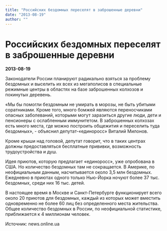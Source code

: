 ```yaml
---
title: "Российских бездомных переселят в заброшенные деревни"
date: "2013-08-19"
author: ""
---
```


# Российских бездомных переселят в заброшенные деревни

**2013-08-19** 

Законодатели России планируют радикально взяться за проблему бездомных и выселить их всех из мегаполисов в специальные режимные центры в областях на базе заброшенных колхозов и покинутых деревень.

«Мы бы помогли бездомным не умирать в морозы, не быть убитыми соратниками. Кроме того, много бомжей являются переносчиками опасных заболеваний, которыми могут заразиться другие люди, дети и пенсионеры с ослабленным иммунитетом. В заброшенных колхозах есть много места, где можно построить общежития и переселить туда бездомных», - объяснил депутат-«единоросс» Виталий Милонов.

Кроме крыши над головой, депутат говорит, что в таких центрах должны предоставляться бесплатные прививки, возможность трудоустройства и душ.

Идея приютов, которую предлагает «единоросс», уже опробована в США. Но количество бездомных там не сокращается. В Америке, по неофициальным данным, насчитывается около 3,5 млн бездомных. Ежедневно в приютах одного только Нью-Йорка ночуют более 37 тыс. бездомных, среди них 16 тыс. детей.

В настоящее время в Москве и Санкт-Петербурге функционирует всего около 20 приютов для бездомных, каждый из которых может вместить одновременно не более 60 лиц без определенного места жительства. Общее количество бездомных в России, по неофициальной статистике, приближается к 4 миллионам человек.

Источник: news.online.ua
